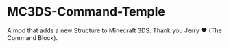 # MC3DS-Command-Temple
A mod that adds a new Structure to Minecraft 3DS. Thank you Jerry ❤ (The Command Block).
